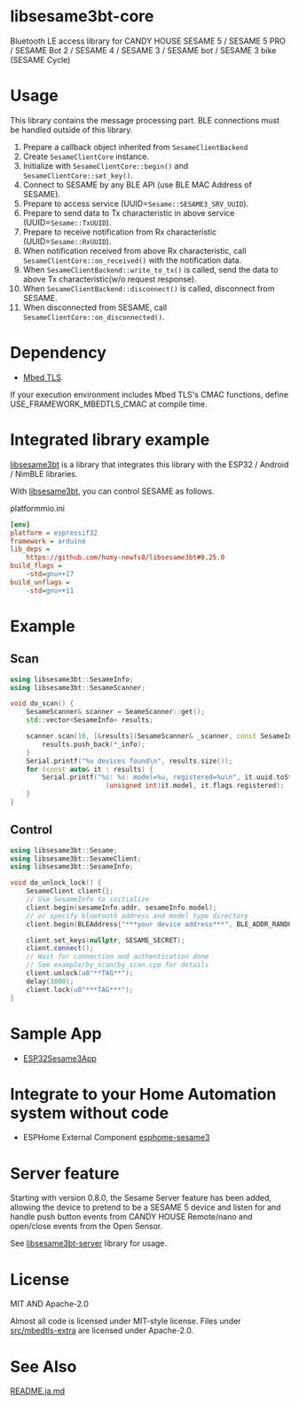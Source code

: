 # libsesame3bt-core
Bluetooth LE access library for CANDY HOUSE SESAME 5 / SESAME 5 PRO / SESAME Bot 2 / SESAME 4 / SESAME 3 / SESAME bot / SESAME 3 bike (SESAME Cycle)

# Usage
This library contains the message processing part. BLE connections must be handled outside of this library.

1. Prepare a callback object inherited from `SesameClientBackend`
1. Create `SesameClientCore` instance.
1. Initialize with `SesameClientCore::begin()` and `SesameClientCore::set_key()`.
1. Connect to SESAME by any BLE API (use BLE MAC Address of SESAME).
1. Prepare to access service (UUID=`Sesame::SESAME3_SRV_UUID`).
1. Prepare to send data to Tx characteristic in above service (UUID=`Sesame::TxUUID`).
1. Prepare to receive notification from Rx characteristic (UUID=`Sesame::RxUUID`).
1. When notification received from above Rx characteristic, call `SesameClientCore::on_received()` with the notification data.
1. When `SesameClientBackend::write_to_tx()` is called, send the data to above Tx characteristic(w/o request response).
1. When `SesameClientBackend::disconnect()` is called, disconnect from SESAME.
1. When disconnected from SESAME, call `SesameClientCore::on_disconnected()`.

# Dependency
- [Mbed TLS](https://github.com/Mbed-TLS/mbedtls).

If your execution environment includes Mbed TLS's CMAC functions, define USE_FRAMEWORK_MBEDTLS_CMAC at compile time.

# Integrated library example
[libsesame3bt](https://github.com/homy-newfs8/libsesame3bt) is a library that integrates this library with the ESP32 / Android / NimBLE libraries.

With [libsesame3bt](https://github.com/homy-newfs8/libsesame3bt), you can control SESAME as follows.

platformmio.ini
```ini
[env]
platform = espressif32
framework = arduino
lib_deps =
	https://github.com/homy-newfs8/libsesame3bt#0.25.0
build_flags =
	-std=gnu++17
build_unflags =
	-std=gnu++11
````

# Example
## Scan
```C++
using libsesame3bt::SesameInfo;
using libsesame3bt::SesameScanner;

void do_scan() {
	SesameScanner& scanner = SeameScanner::get();
	std::vector<SesameInfo> results;

	scanner.scan(10, [&results](SesameScanner& _scanner, const SesameInfo* _info)) {
		results.push_back(*_info);
	}
	Serial.printf("%u devices found\n", results.size());
	for (const auto& it : results) {
		Serial.printf("%s: %s: model=%u, registered=%u\n", it.uuid.toString().c_str(), it.address.toString().c_str(),
		                (unsigned int)it.model, it.flags.registered);
	}
}

```

## Control
```C++
using libsesame3bt::Sesame;
using libsesame3bt::SesameClient;
using libsesame3bt::SesameInfo;

void do_unlock_lock() {
	SesameClient client{};
	// Use SesameInfo to initialize
	client.begin(sesameInfo.addr, sesameInfo.model);
	// or specify bluetooth address and model type directory
	client.begin(BLEAddress{"***your device address***", BLE_ADDR_RANDOM}, Sesame::model_t::sesame_5);

	client.set_keys(nullptr, SESAME_SECRET);
	client.connect();
	// Wait for connection and authentication done
	// See example/by_scan/by_scan.cpp for details
	client.unlock(u8"**TAG**");
	delay(3000);
	client.lock(u8"***TAG***");
}
```
# Sample App
* [ESP32Sesame3App](http://github.com/homy-newfs8/ESP32Sesame3App)

# Integrate to your Home Automation system without code
* ESPHome External Component [esphome-sesame3](https://github.com/homy-newfs8/esphome-sesame3)

# Server feature
Starting with version 0.8.0, the Sesame Server feature has been added, allowing the device to pretend to be a SESAME 5 device and listen for and handle push button events from CANDY HOUSE Remote/nano and open/close events from the Open Sensor.

See [libsesame3bt-server](https://github.com/homy-newfs8/libsesame3bt-server) library for usage.

# License
MIT AND Apache-2.0

Almost all code is licensed under MIT-style license. Files under [src/mbedtls-extra](src/mbedtls-extra) are licensed under Apache-2.0.

# See Also
[README.ja.md](README.ja.md)
